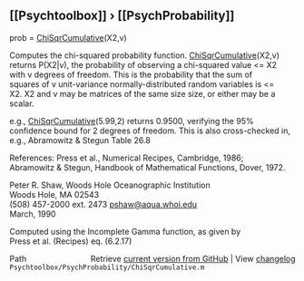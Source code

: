 ## [[Psychtoolbox]] &#8250; [[PsychProbability]]

prob = [ChiSqrCumulative](ChiSqrCumulative)(X2,v)  
  
Computes the chi-squared probability function. [ChiSqrCumulative](ChiSqrCumulative)(X2,v)  
returns P(X2|v), the probability of observing a chi-squared value <= X2  
with v degrees of freedom. This is the probability that the sum of  
squares of v unit-variance normally-distributed random variables is <=  
X2. X2 and v may be matrices of the same size size, or either may be a  
scalar.  
  
e.g., [ChiSqrCumulative](ChiSqrCumulative)(5.99,2) returns 0.9500, verifying the 95%  
confidence bound for 2 degrees of freedom. This is also cross-checked in,  
e.g., Abramowitz & Stegun Table 26.8  
  
References: Press et al., Numerical Recipes, Cambridge, 1986;  
Abramowitz & Stegun, Handbook of Mathematical Functions, Dover, 1972.  
  
Peter R. Shaw, Woods Hole Oceanographic Institution  
Woods Hole, MA 02543  
(508) 457-2000 ext. 2473  pshaw@aqua.whoi.edu  
March, 1990  
  
Computed using the Incomplete Gamma function, as given by   
Press et al. (Recipes) eq. (6.2.17)  




<div class="code_header" style="text-align:right;">
  <span style="float:left;">Path&nbsp;&nbsp;</span> <span class="counter">Retrieve <a href=
  "https://raw.github.com/Psychtoolbox-3/Psychtoolbox-3/beta/Psychtoolbox/PsychProbability/ChiSqrCumulative.m">current version from GitHub</a> | View <a href=
  "https://github.com/Psychtoolbox-3/Psychtoolbox-3/commits/beta/Psychtoolbox/PsychProbability/ChiSqrCumulative.m">changelog</a></span>
</div>
<div class="code">
  <code>Psychtoolbox/PsychProbability/ChiSqrCumulative.m</code>
</div>


